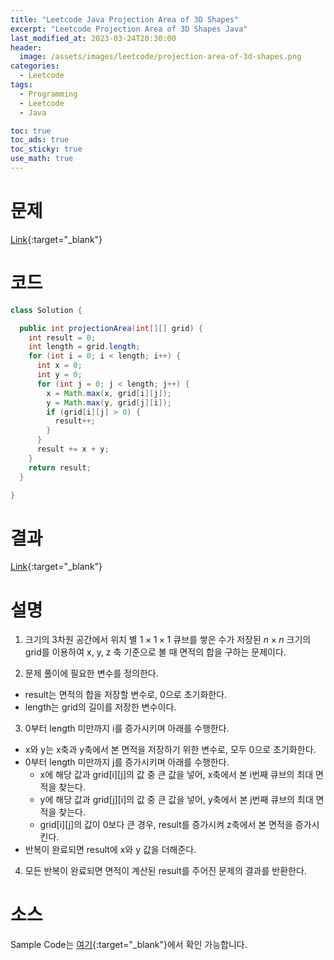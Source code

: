 ```yaml
---
title: "Leetcode Java Projection Area of 3D Shapes"
excerpt: "Leetcode Projection Area of 3D Shapes Java"
last_modified_at: 2023-03-24T20:30:00
header:
  image: /assets/images/leetcode/projection-area-of-3d-shapes.png
categories:
  - Leetcode
tags:
  - Programming
  - Leetcode
  - Java

toc: true
toc_ads: true
toc_sticky: true
use_math: true
---
```

# 문제
[Link](https://leetcode.com/problems/projection-area-of-3d-shapes){:target="_blank"}

# 코드
```java
class Solution {

  public int projectionArea(int[][] grid) {
    int result = 0;
    int length = grid.length;
    for (int i = 0; i < length; i++) {
      int x = 0;
      int y = 0;
      for (int j = 0; j < length; j++) {
        x = Math.max(x, grid[i][j]);
        y = Math.max(y, grid[j][i]);
        if (grid[i][j] > 0) {
          result++;
        }
      }
      result += x + y;
    }
    return result;
  }

}
```

# 결과
[Link](https://leetcode.com/problems/projection-area-of-3d-shapes/submissions/921266447/){:target="_blank"}

# 설명
1. 크기의 3차원 공간에서 위치 별 $1 \times 1 \times 1$ 큐브를 쌓은 수가 저장된 $n \times n$ 크기의 grid를 이용하여 x, y, z 축 기준으로 볼 때 면적의 합을 구하는 문제이다.

2. 문제 풀이에 필요한 변수를 정의한다.
- result는 면적의 합을 저장할 변수로, 0으로 초기화한다.
- length는 grid의 길이를 저장한 변수이다.

3. 0부터 length 미만까지 i를 증가시키며 아래를 수행한다.
- x와 y는 x축과 y축에서 본 면적을 저장하기 위한 변수로, 모두 0으로 초기화한다.
- 0부터 length 미만까지 j를 증가시키며 아래를 수행한다.
  - x에 해당 값과 grid[i][j]의 값 중 큰 값을 넣어, x축에서 본 i번째 큐브의 최대 면적을 찾는다.
  - y에 해당 값과 grid[j][i]의 값 중 큰 값을 넣어, y축에서 본 j번째 큐브의 최대 면적을 찾는다.
  - grid[i][j]의 값이 0보다 큰 경우, result를 증가시켜 z축에서 본 면적을 증가시킨다.
- 반복이 완료되면 result에 x와 y 값을 더해준다.

4. 모든 반복이 완료되면 면적이 계산된 result를 주어진 문제의 결과를 반환한다.

# 소스
Sample Code는 [여기](https://github.com/GracefulSoul/leetcode/blob/master/src/main/java/gracefulsoul/problems/ProjectionAreaOf3DShapes.java){:target="_blank"}에서 확인 가능합니다.